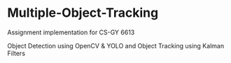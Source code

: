 # Multiple-Object-Tracking

Assignment implementation for CS-GY 6613

Object Detection using OpenCV & YOLO and Object Tracking using Kalman Filters
